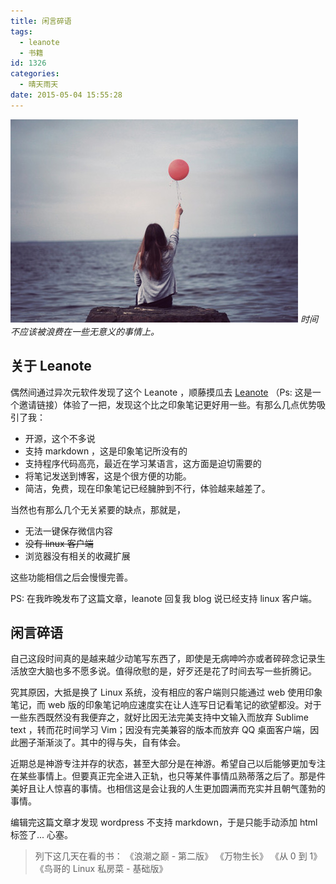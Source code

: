 ```yaml
---
title: 闲言碎语
tags:
  - leanote
  - 书籍
id: 1326
categories:
  - 晴天雨天
date: 2015-05-04 15:55:28
---
```


!["nothing"](/images/xianyansuiyu.jpg)
*时间不应该被浪费在一些无意义的事情上。*

## 关于 Leanote

偶然间通过异次元软件发现了这个 Leanote ，顺藤摸瓜去 [Leanote](https://leanote.com/register?iu=5546aad638f4117ad8000125 "leanote") （Ps: 这是一个邀请链接）体验了一把，发现这个比之印象笔记更好用一些。有那么几点优势吸引了我：

*   开源，这个不多说
*   支持 markdown ，这是印象笔记所没有的
*   支持程序代码高亮，最近在学习某语言，这方面是迫切需要的
*   将笔记发送到博客，这是个很方便的功能。
*   简洁，免费，现在印象笔记已经臃肿到不行，体验越来越差了。

<!--more-->

当然也有那么几个无关紧要的缺点，那就是，

*   无法一键保存微信内容
*   <del datetime="2015-05-04T07:29:54+00:00">没有 linux 客户端</del>
*   浏览器没有相关的收藏扩展

这些功能相信之后会慢慢完善。

<p>PS: 在我昨晚发布了这篇文章，leanote 回复我 blog 说已经支持 linux 客户端。


## 闲言碎语

自己这段时间真的是越来越少动笔写东西了，即使是无病呻吟亦或者碎碎念记录生活放空大脑也多不愿多说。值得欣慰的是，好歹还是花了时间去写一些折腾记。

究其原因，大抵是换了 Linux 系统，没有相应的客户端则只能通过 web 使用印象笔记，而 web 版的印象笔记响应速度实在让人连写日记看笔记的欲望都没。对于一些东西既然没有我便弃之，就好比因无法完美支持中文输入而放弃 Sublime text ，转而花时间学习 Vim；因没有完美兼容的版本而放弃 QQ 桌面客户端，因此圈子渐渐淡了。其中的得与失，自有体会。

近期总是神游专注并存的状态，甚至大部分是在神游。希望自己以后能够更加专注在某些事情上。但要真正完全进入正轨，也只等某件事情瓜熟蒂落之后了。那是件美好且让人惊喜的事情。也相信这是会让我的人生更加圆满而充实并且朝气蓬勃的事情。

编辑完这篇文章才发现 wordpress 不支持 markdown，于是只能手动添加 html 标签了... 心塞。

> 列下这几天在看的书：
> 《浪潮之巅 - 第二版》
> 《万物生长》
> 《从 0 到 1》
> 《鸟哥的 Linux 私房菜 - 基础版》
